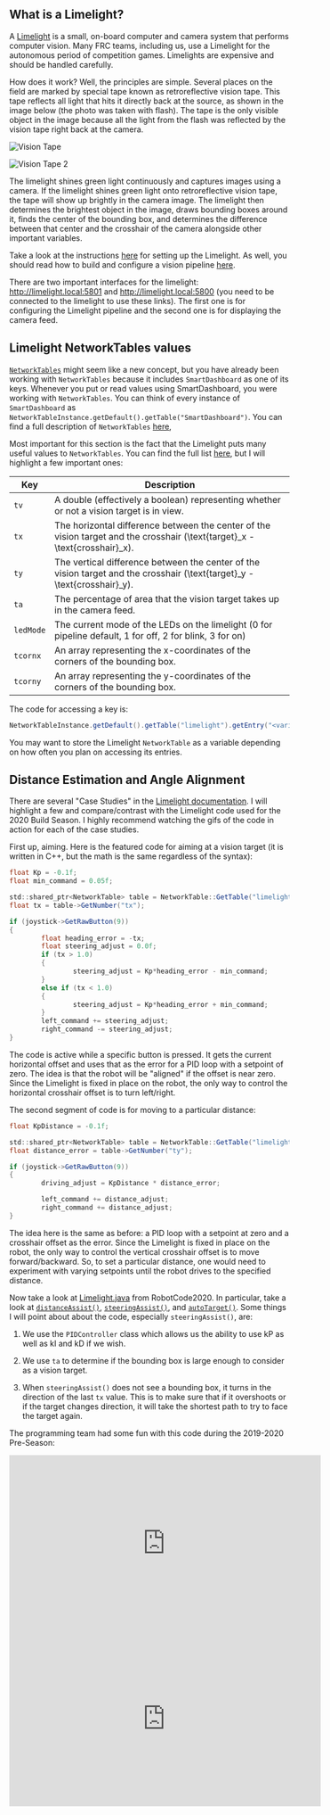 ## What is a Limelight?
A [Limelight](https://andymark-weblinc.netdna-ssl.com/product_images/limelight-2-plus/5e15fe1480289d6162f285cd/zoom.jpg?c=1578499604) is a small, on-board computer and camera system that performs computer vision. Many FRC teams, including us, use a Limelight for the autonomous period of competition games. Limelights are expensive and should be handled carefully.

How does it work? Well, the principles are simple. Several places on the field are marked by special tape known as retroreflective vision tape. This tape reflects all light that hits it directly back at the source, as shown in the image below (the photo was taken with flash). The tape is the only visible object in the image because all the light from the flash was reflected by the vision tape right back at the camera.

![Vision Tape](vision_tape.JPG)

![Vision Tape 2](vision_tape2.JPG)

The limelight shines green light continuously and captures images using a camera. If the limelight shines green light onto retroreflective vision tape, the tape will show up brightly in the camera image. The limelight then determines the brightest object in the image, draws bounding boxes around it, finds the center of the bounding box, and determines the difference between that center and the crosshair of the camera alongside other important variables.

Take a look at the instructions [here](https://docs.limelightvision.io/en/latest/getting_started.html) for setting up the Limelight. As well, you should read how to build and configure a vision pipeline [here](https://docs.limelightvision.io/en/latest/vision_pipeline_tuning.html).

There are two important interfaces for the limelight: http://limelight.local:5801 and http://limelight.local:5800 (you need to be connected to the limelight to use these links). The first one is for configuring the Limelight pipeline and the second one is for displaying the camera feed.

## Limelight NetworkTables values
[`NetworkTables`](https://first.wpi.edu/FRC/roborio/release/docs/java/edu/wpi/first/networktables/NetworkTable.html) might seem like a new concept, but you have already been working with `NetworkTables` because it includes `SmartDashboard` as one of its keys. Whenever you put or read values using SmartDashboard, you were working with `NetworkTables`. You can think of every instance of `SmartDashboard` as `NetworkTableInstance.getDefault().getTable("SmartDashboard")`. You can find a full description of `NetworkTables` [here](https://docs.wpilib.org/en/stable/docs/software/networktables/index.html?highlight=networktables),

Most important for this section is the fact that the Limelight puts many useful values to `NetworkTables`. You can find the full list [here](https://docs.limelightvision.io/en/latest/networktables_api.html), but I will highlight a few important ones:

Key | Description
----| -----------
`tv`  | A double (effectively a boolean) representing whether or not a vision target is in view.
`tx`  | The horizontal difference between the center of the vision target and the crosshair \(\text{target}_x - \text{crosshair}_x\).
`ty`  | The vertical difference between the center of the vision target and the crosshair \(\text{target}_y - \text{crosshair}_y\).
`ta`  | The percentage of area that the vision target takes up in the camera feed.
`ledMode` | The current mode of the LEDs on the limelight (0 for pipeline default, 1 for off, 2 for blink, 3 for on)
`tcornx` | An array representing the x-coordinates of the corners of the bounding box.
`tcorny` | An array representing the y-coordinates of the corners of the bounding box.

The code for accessing a key is:

``` Java
NetworkTableInstance.getDefault().getTable("limelight").getEntry("<variablename>").getDouble(0);
```

You may want to store the Limelight `NetworkTable` as a variable depending on how often you plan on accessing its entries.

## Distance Estimation and Angle Alignment
There are several "Case Studies" in the [Limelight documentation](https://docs.limelightvision.io/en/latest). I will highlight a few and compare/contrast with the Limelight code used for the 2020 Build Season. I highly recommend watching the gifs of the code in action for each of the case studies.

First up, aiming. Here is the featured code for aiming at a vision target (it is written in C++, but the math is the same regardless of the syntax):
``` Java
float Kp = -0.1f;
float min_command = 0.05f;

std::shared_ptr<NetworkTable> table = NetworkTable::GetTable("limelight");
float tx = table->GetNumber("tx");

if (joystick->GetRawButton(9))
{
        float heading_error = -tx;
        float steering_adjust = 0.0f;
        if (tx > 1.0)
        {
                steering_adjust = Kp*heading_error - min_command;
        }
        else if (tx < 1.0)
        {
                steering_adjust = Kp*heading_error + min_command;
        }
        left_command += steering_adjust;
        right_command -= steering_adjust;
}
```

The code is active while a specific button is pressed. It gets the current horizontal offset and uses that as the error for a PID loop with a setpoint of zero. The idea is that the robot will be "aligned" if the offset is near zero. Since the Limelight is fixed in place on the robot, the only way to control the horizontal crosshair offset is to turn left/right.

The second segment of code is for moving to a particular distance:

``` Java
float KpDistance = -0.1f;

std::shared_ptr<NetworkTable> table = NetworkTable::GetTable("limelight");
float distance_error = table->GetNumber("ty");

if (joystick->GetRawButton(9))
{
        driving_adjust = KpDistance * distance_error;

        left_command += distance_adjust;
        right_command += distance_adjust;
}
```

The idea here is the same as before: a PID loop with a setpoint at zero and a crosshair offset as the error. Since the Limelight is fixed in place on the robot, the only way to control the vertical crosshair offset is to move forward/backward. So, to set a particular distance, one would need to experiment with varying setpoints until the robot drives to the specified distance.

Now take a look at [Limelight.java](https://github.com/DeepBlueRobotics/RobotCode2020/blob/unifiedcode/src/main/java/org/team199/lib/Limelight.java) from RobotCode2020. In particular, take a look at [`distanceAssist()`](https://github.com/DeepBlueRobotics/RobotCode2020/blob/unifiedcode/src/main/java/org/team199/lib/Limelight.java#L111), [`steeringAssist()`](https://github.com/DeepBlueRobotics/RobotCode2020/blob/unifiedcode/src/main/java/org/team199/lib/Limelight.java#L127), and [`autoTarget()`](https://github.com/DeepBlueRobotics/RobotCode2020/blob/unifiedcode/src/main/java/org/team199/lib/Limelight.java#L172). Some things I will point about about the code, especially `steeringAssist()`, are:

1. We use the `PIDController` class which allows us the ability to use kP as well as kI and kD if we wish.

2. We use `ta` to determine if the bounding box is large enough to consider as a vision target.

3. When `steeringAssist()` does not see a bounding box, it turns in the direction of the last `tx` value. This is to make sure that if it overshoots or if the target changes direction, it will take the shortest path to try to face the target again.

The programming team had some fun with this code during the 2019-2020 Pre-Season:

<iframe width="560" height="315" src="https://www.youtube.com/embed/TjksUg227QQ" frameborder="0" allow="accelerometer; autoplay; encrypted-media; gyroscope; picture-in-picture" allowfullscreen></iframe>

<iframe width="560" height="315" src="https://www.youtube.com/embed/cFZtFT6d0g0" frameborder="0" allow="accelerometer; autoplay; encrypted-media; gyroscope; picture-in-picture" allowfullscreen></iframe>